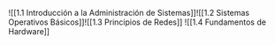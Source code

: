  ![[1.1 Introducción a la Administración de Sistemas]]![[1.2 Sistemas Operativos Básicos]]![[1.3 Principios de Redes]]
 ![[1.4 Fundamentos de Hardware]]